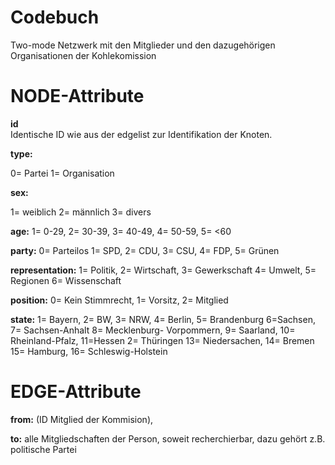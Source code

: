 # Codebuch #

Two-mode Netzwerk mit den Mitglieder und den dazugehörigen Organisationen der Kohlekomission

# NODE-Attribute  

**id**  
Identische ID wie aus der edgelist zur Identifikation der Knoten.

**type:** 

0= Partei
1= Organisation

**sex:** 

1= weiblich
2= männlich 
3= divers

**age:** 1= 0-29, 2= 30-39, 3= 40-49, 4= 50-59, 5= <60

**party:** 0= Parteilos  1= SPD, 2= CDU, 3= CSU, 4= FDP, 5= Grünen

**representation:** 1= Politik, 2= Wirtschaft, 3= Gewerkschaft 4= Umwelt, 5= Regionen 6= Wissenschaft

**position:** 0= Kein Stimmrecht, 1= Vorsitz, 2= Mitglied 

**state:** 1= Bayern, 2= BW, 3= NRW, 4= Berlin, 5= Brandenburg 6=Sachsen, 7=  Sachsen-Anhalt 8= Mecklenburg- Vorpommern, 9= Saarland, 10= Rheinland-Pfalz, 11=Hessen 2= Thüringen 13= Niedersachen, 14= Bremen 15= Hamburg, 16= Schleswig-Holstein


# EDGE-Attribute

**from:** (ID Mitglied der Kommision),

**to:** alle Mitgliedschaften der Person, soweit recherchierbar, dazu gehört z.B. politische Partei
	
